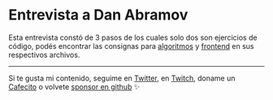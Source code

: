 # Entrevista a Dan Abramov

Esta entrevista constó de 3 pasos de los cuales solo dos son ejercicios de código, podés encontrar las consignas para [algoritmos](./algorithms-interview.md) y [frontend](./challenge-interview.md) en sus respectivos archivos.

---
Si te gusta mi contenido, seguime en [Twitter](https://twitter.gonzalopozzo.com), en [Twitch](https://twitch.gonzalopozzo.com), doname un [Cafecito](https://cafecito.gonzalopozzo.com) o volvete [sponsor en github](https://github.com/sponsors/goncy) ✨
